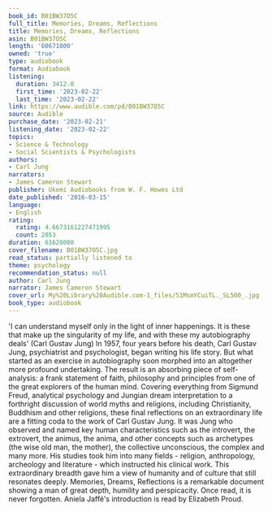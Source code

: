 ```yaml
---
book_id: B01BW37O5C
full_title: Memories, Dreams, Reflections
title: Memories, Dreams, Reflections
asin: B01BW37O5C
length: '60671000'
owned: 'true'
type: audiobook
format: Audiobook
listening:
  duration: 3412.0
  first_time: '2023-02-22'
  last_time: '2023-02-22'
link: https://www.audible.com/pd/B01BW37O5C
source: Audible
purchase_date: '2023-02-21'
listening_date: '2023-02-22'
topics:
- Science & Technology
- Social Scientists & Psychologists
authors:
- Carl Jung
narrators:
- James Cameron Stewart
publisher: Ukemi Audiobooks from W. F. Howes Ltd
date_published: '2016-03-15'
language:
- English
rating:
  rating: 4.6673161227471995
  count: 2053
duration: 61620000
cover_filename: B01BW37O5C.jpg
read_status: partially listened to
theme: psychology
recommendation_status: null
author: Carl Jung
narrator: James Cameron Stewart
cover_url: My%20Library%20Audible.com-1_files/51MsmYCuiTL._SL500_.jpg
book_type: audiobook
---
```

'I can understand myself only in the light of inner happenings. It is these that make up the singularity of my life, and with these my autobiography deals' (Carl Gustav Jung)
In 1957, four years before his death, Carl Gustav Jung, psychiatrist and psychologist, began writing his life story. But what started as an exercise in autobiography soon morphed into an altogether more profound undertaking. The result is an absorbing piece of self-analysis: a frank statement of faith, philosophy and principles from one of the great explorers of the human mind.
Covering everything from Sigmund Freud, analytical psychology and Jungian dream interpretation to a forthright discussion of world myths and religions, including Christianity, Buddhism and other religions, these final reflections on an extraordinary life are a fitting coda to the work of Carl Gustav Jung. It was Jung who observed and named key human characteristics such as the introvert, the extrovert, the animus, the anima, and other concepts such as archetypes (the wise old man, the mother), the collective unconscious, the complex and many more.
His studies took him into many fields - religion, anthropology, archeology and literature - which instructed his clinical work. This extraordinary breadth gave him a view of humanity and of culture that still resonates deeply.
Memories, Dreams, Reflections is a remarkable document showing a man of great depth, humility and perspicacity. Once read, it is never forgotten.
Aniela Jaffé's introduction is read by Elizabeth Proud.
